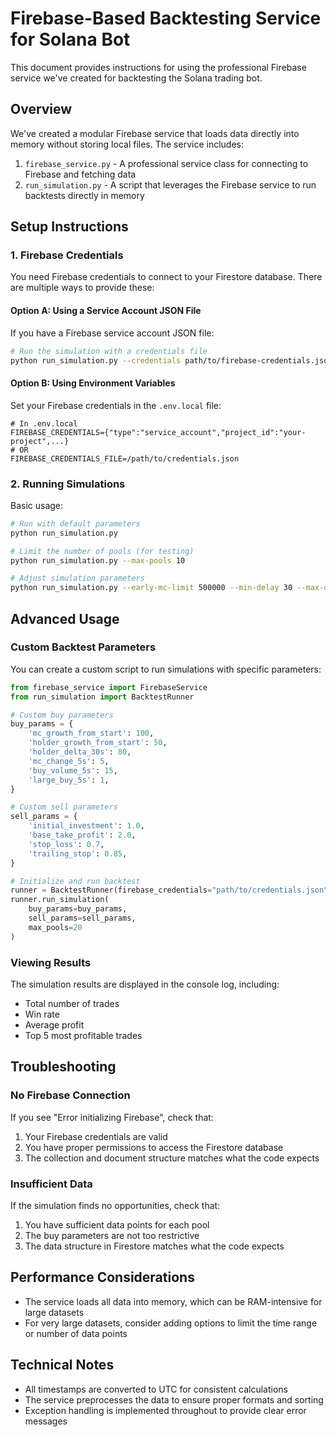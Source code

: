 # Firebase-Based Backtesting Service for Solana Bot

This document provides instructions for using the professional Firebase service we've created for backtesting the Solana trading bot.

## Overview

We've created a modular Firebase service that loads data directly into memory without storing local files. The service includes:

1. `firebase_service.py` - A professional service class for connecting to Firebase and fetching data
2. `run_simulation.py` - A script that leverages the Firebase service to run backtests directly in memory

## Setup Instructions

### 1. Firebase Credentials

You need Firebase credentials to connect to your Firestore database. There are multiple ways to provide these:

#### Option A: Using a Service Account JSON File

If you have a Firebase service account JSON file:

```bash
# Run the simulation with a credentials file
python run_simulation.py --credentials path/to/firebase-credentials.json
```

#### Option B: Using Environment Variables

Set your Firebase credentials in the `.env.local` file:

```
# In .env.local
FIREBASE_CREDENTIALS={"type":"service_account","project_id":"your-project",...}
# OR
FIREBASE_CREDENTIALS_FILE=/path/to/credentials.json
```

### 2. Running Simulations

Basic usage:

```bash
# Run with default parameters
python run_simulation.py

# Limit the number of pools (for testing)
python run_simulation.py --max-pools 10

# Adjust simulation parameters
python run_simulation.py --early-mc-limit 500000 --min-delay 30 --max-delay 180
```

## Advanced Usage

### Custom Backtest Parameters

You can create a custom script to run simulations with specific parameters:

```python
from firebase_service import FirebaseService
from run_simulation import BacktestRunner

# Custom buy parameters
buy_params = {
    'mc_growth_from_start': 100,
    'holder_growth_from_start': 50,
    'holder_delta_30s': 80,
    'mc_change_5s': 5,
    'buy_volume_5s': 15,
    'large_buy_5s': 1,
}

# Custom sell parameters
sell_params = {
    'initial_investment': 1.0,
    'base_take_profit': 2.0,
    'stop_loss': 0.7,
    'trailing_stop': 0.85,
}

# Initialize and run backtest
runner = BacktestRunner(firebase_credentials="path/to/credentials.json")
runner.run_simulation(
    buy_params=buy_params,
    sell_params=sell_params,
    max_pools=20
)
```

### Viewing Results

The simulation results are displayed in the console log, including:

- Total number of trades
- Win rate
- Average profit
- Top 5 most profitable trades

## Troubleshooting

### No Firebase Connection

If you see "Error initializing Firebase", check that:

1. Your Firebase credentials are valid
2. You have proper permissions to access the Firestore database
3. The collection and document structure matches what the code expects

### Insufficient Data

If the simulation finds no opportunities, check that:

1. You have sufficient data points for each pool
2. The buy parameters are not too restrictive
3. The data structure in Firestore matches what the code expects

## Performance Considerations

- The service loads all data into memory, which can be RAM-intensive for large datasets
- For very large datasets, consider adding options to limit the time range or number of data points

## Technical Notes

- All timestamps are converted to UTC for consistent calculations
- The service preprocesses the data to ensure proper formats and sorting
- Exception handling is implemented throughout to provide clear error messages 